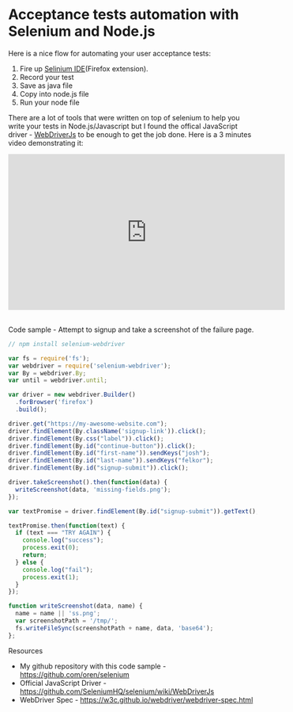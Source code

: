 <meta property="og:title" content="Acceptance tests automation with Selenium and Node.js" />
<meta property="og:image" content="images/selenium.jpg" />

# Acceptance tests automation with Selenium and Node.js

Here is a nice flow for automating your user acceptance tests:

1. Fire up [Selinium IDE](https://addons.mozilla.org/en-US/firefox/addon/selenium-ide)(Firefox extension).
1. Record your test
1. Save as java file
1. Copy into node.js file
1. Run your node file

There are a lot of tools that were written on top of selenium to help you write your tests in Node.js/Javascript but I found the offical JavaScript driver - [WebDriverJs](https://github.com/SeleniumHQ/selenium/wiki/WebDriverJs) to be enough to get the job done. Here is a 3 minutes video demonstrating it:

<iframe width="560" height="315" src="https://www.youtube.com/embed/kRIz7Gumnik" frameborder="0" allowfullscreen></iframe>

<br/>
<br/>

Code sample - Attempt to signup and take a screenshot of the failure page.
```js
// npm install selenium-webdriver

var fs = require('fs');
var webdriver = require('selenium-webdriver');
var By = webdriver.By;
var until = webdriver.until;

var driver = new webdriver.Builder()
  .forBrowser('firefox')
  .build();

driver.get("https://my-awesome-website.com");
driver.findElement(By.className('signup-link')).click();
driver.findElement(By.css("label")).click();
driver.findElement(By.id("continue-button")).click();
driver.findElement(By.id("first-name")).sendKeys("josh");
driver.findElement(By.id("last-name")).sendKeys("felkor");
driver.findElement(By.id("signup-submit")).click();

driver.takeScreenshot().then(function(data) {
  writeScreenshot(data, 'missing-fields.png');
});

var textPromise = driver.findElement(By.id("signup-submit")).getText();

textPromise.then(function(text) {
  if (text === "TRY AGAIN") {
    console.log("success");
    process.exit(0);
    return;
  } else {
    console.log("fail");
    process.exit(1);
  }
});

function writeScreenshot(data, name) {
  name = name || 'ss.png';
  var screenshotPath = '/tmp/';
  fs.writeFileSync(screenshotPath + name, data, 'base64');
};
```

Resources

* My github repository with this code sample - https://github.com/oren/selenium
* Official JavaScript Driver - https://github.com/SeleniumHQ/selenium/wiki/WebDriverJs
* WebDriver Spec - https://w3c.github.io/webdriver/webdriver-spec.html
